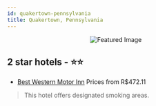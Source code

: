 ```yaml
---
id: quakertown-pennsylvania
title: Quakertown, Pennsylvania
---
```


<center><img src="https://i.travelapi.com/hotels/1000000/10000/9700/9641/58c933ab_z.jpg" alt="Featured Image" /></center>


##  2 star hotels - ⭐️⭐️

-    [Best Western Motor Inn](https://us.hurb.com/hotels/quakertown/best-western-motor-inn-JNP-JP225819?cmp=18055) Prices from R$472.11
   > This hotel offers designated smoking areas.
